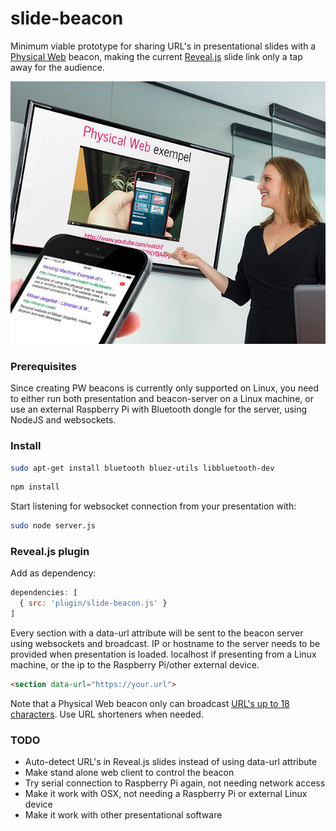 # slide-beacon
Minimum viable prototype for sharing URL's in presentational slides with a [Physical Web](http://github.com/google/physical-web) beacon, making the current [Reveal.js](https://github.com/hakimel/reveal.js/) slide link only a tap away for the audience. 

![](https://raw.githubusercontent.com/dermike/dermike.github.io/master/images/project_slidebeacon.jpg)

### Prerequisites
Since creating PW beacons is currently only supported on Linux, you need to either run both presentation and beacon-server on a Linux machine, or use an external Raspberry Pi with Bluetooth dongle for the server, using NodeJS and websockets.

### Install
```sh
sudo apt-get install bluetooth bluez-utils libbluetooth-dev
```

```sh
npm install
```

Start listening for websocket connection from your presentation with:

```sh
sudo node server.js
```

### Reveal.js plugin
Add as dependency:

```javascript
dependencies: [
  { src: 'plugin/slide-beacon.js' }
]
```

Every section with a data-url attribute will be sent to the beacon server using websockets and broadcast. IP or hostname to the server needs to be provided when presentation is loaded. localhost if presenting from a Linux machine, or the ip to the Raspberry Pi/other external device.

```html
<section data-url="https://your.url">
```

Note that a Physical Web beacon only can broadcast [URL's up to 18 characters](https://github.com/google/uribeacon#short-urls). Use URL shorteners when needed.

### TODO
* Auto-detect URL's in Reveal.js slides instead of using data-url attribute
* Make stand alone web client to control the beacon
* Try serial connection to Raspberry Pi again, not needing network access
* Make it work with OSX, not needing a Raspberry Pi or external Linux device
* Make it work with other presentational software
